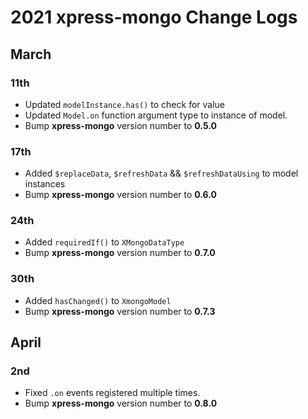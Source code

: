 # 2021 xpress-mongo Change Logs

## March

### 11th

- Updated `modelInstance.has()` to check for value
- Updated `Model.on` function argument type to instance of model.
- Bump **xpress-mongo** version number to **0.5.0**


### 17th

- Added `$replaceData`, `$refreshData` && `$refreshDataUsing` to model instances
- Bump **xpress-mongo** version number to **0.6.0**

### 24th

- Added `requiredIf()` to `XMongoDataType`
- Bump **xpress-mongo** version number to **0.7.0**

### 30th

- Added `hasChanged()` to `XmongoModel`
- Bump **xpress-mongo** version number to **0.7.3**

## April

### 2nd

- Fixed `.on` events registered multiple times.
- Bump **xpress-mongo** version number to **0.8.0**


